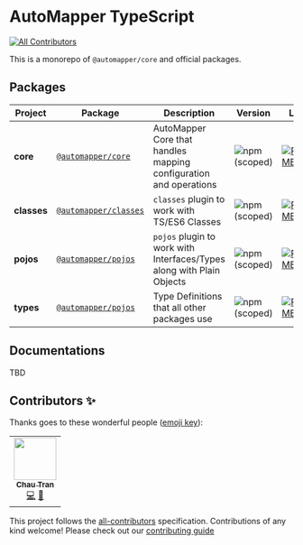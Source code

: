 # AutoMapper TypeScript

<!-- ALL-CONTRIBUTORS-BADGE:START - Do not remove or modify this section -->

[![All Contributors](https://img.shields.io/badge/all_contributors-1-orange.svg?style=flat-square)](#contributors-)

<!-- ALL-CONTRIBUTORS-BADGE:END -->

This is a monorepo of `@automapper/core` and official packages.

## Packages

| Project | Package | Description | Version | Links |
| ------- | ------- | ----------- | ------- | ----- |
|**core**|[`@automapper/core`](https://npmjs.com/package/@automapper/core)|AutoMapper Core that handles mapping configuration and operations|![npm (scoped)](https://img.shields.io/npm/v/@automapper/core)|[![README](https://img.shields.io/badge/README--green.svg)](/packages/core/README.md)|
|**classes**|[`@automapper/classes`](https://npmjs.com/package/@automapper/classes)|`classes` plugin to work with TS/ES6 Classes|![npm (scoped)](https://img.shields.io/npm/v/@automapper/classes)|[![README](https://img.shields.io/badge/README--green.svg)](/packages/classes/README.md)|
|**pojos**|[`@automapper/pojos`](https://npmjs.com/package/@automapper/pojos)|`pojos` plugin to work with Interfaces/Types along with Plain Objects|![npm (scoped)](https://img.shields.io/npm/v/@automapper/pojos)|[![README](https://img.shields.io/badge/README--green.svg)](/packages/pojos/README.md)|
|**types**|[`@automapper/pojos`](https://npmjs.com/package/@automapper/types)|Type Definitions that all other packages use|![npm (scoped)](https://img.shields.io/npm/v/@automapper/types)|[![README](https://img.shields.io/badge/README--green.svg)](/packages/types/README.md)|

## Documentations

TBD

## Contributors ✨

Thanks goes to these wonderful people ([emoji key](https://allcontributors.org/docs/en/emoji-key)):

<!-- ALL-CONTRIBUTORS-LIST:START - Do not remove or modify this section -->
<!-- prettier-ignore-start -->
<!-- markdownlint-disable -->
<table>
  <tr>
    <td align="center"><a href="https://nartc.me/"><img src="https://avatars1.githubusercontent.com/u/25516557?v=4?s=75" width="75px;" alt=""/><br /><sub><b>Chau Tran</b></sub></a><br /><a href="https://github.com/nartc/mapper/commits?author=nartc" title="Code">💻</a> <a href="#ideas-nartc" title="Ideas, Planning, & Feedback">🤔</a></td>
  </tr>
</table>

<!-- markdownlint-restore -->
<!-- prettier-ignore-end -->

<!-- ALL-CONTRIBUTORS-LIST:END -->

This project follows the [all-contributors](https://github.com/all-contributors/all-contributors) specification.
Contributions of any kind welcome! Please check out our [contributing guide](CONTRIBUTING.MD)
